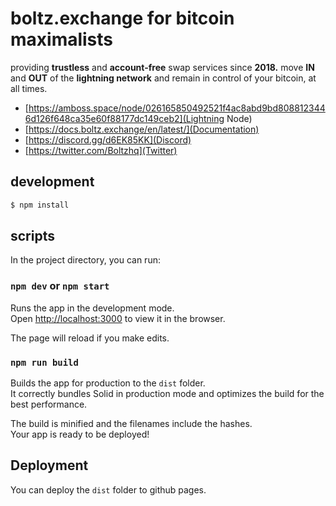 # boltz.exchange for bitcoin maximalists
providing **trustless** and **account-free** swap services since **2018.**
move **IN** and **OUT** of the **lightning network** and remain in control of your bitcoin, at all times.
* [https://amboss.space/node/026165850492521f4ac8abd9bd8088123446d126f648ca35e60f88177dc149ceb2](Lightning Node)
* [https://docs.boltz.exchange/en/latest/](Documentation)
* [https://discord.gg/d6EK85KK](Discord)
* [https://twitter.com/Boltzhq](Twitter)

## development
```bash
$ npm install
```
## scripts
In the project directory, you can run:
### `npm dev` or `npm start`

Runs the app in the development mode.<br>
Open [http://localhost:3000](http://localhost:3000) to view it in the browser.

The page will reload if you make edits.<br>

### `npm run build`

Builds the app for production to the `dist` folder.<br>
It correctly bundles Solid in production mode and optimizes the build for the best performance.

The build is minified and the filenames include the hashes.<br>
Your app is ready to be deployed!

## Deployment
You can deploy the `dist` folder to github pages.
